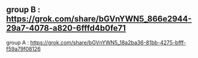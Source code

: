 group B : https://grok.com/share/bGVnYWN5_866e2944-29a7-4078-a820-6fffd4b0fe71
-
group A : https://grok.com/share/bGVnYWN5_18a2ba36-81bb-4275-bfff-f59a79f08126

